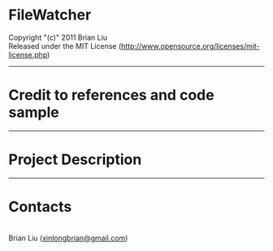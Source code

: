 # FileWatcher

Copyright "(c)" 2011 Brian Liu
 <br />Released under the MIT License
(http://www.opensource.org/licenses/mit-license.php)

----------------------
# Credit to references and code sample






----------------------
# Project Description






----------------------
# Contacts
<br />Brian Liu (xinlongbrian@gmail.com)

